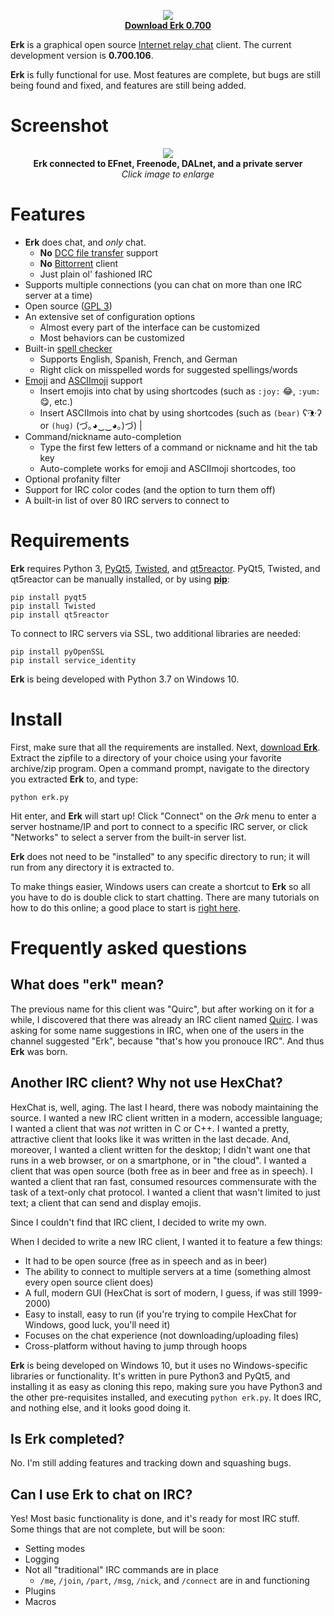 
<p align="center">
	<img src="https://github.com/nutjob-laboratories/erk/raw/master/images/logo_200x200.png"><br>
	<a href="https://github.com/nutjob-laboratories/erk/raw/master/downloads/erk-latest.zip"><b>Download Erk 0.700</b></a>
</p>

**Erk** is a graphical open source [Internet relay chat](https://en.wikipedia.org/wiki/Internet_Relay_Chat) client. The current development version is **0.700.106**.

**Erk** is fully functional for use. Most features are complete, but bugs are still being found and fixed, and features are still being added.

# Screenshot

<p align="center">
	<a href="https://github.com/nutjob-laboratories/erk/raw/master/images/screenshot_full.png"><img src="https://github.com/nutjob-laboratories/erk/raw/master/images/screenshot.png"></a><br>
	<b>Erk connected to EFnet, Freenode, DALnet, and a private server</b><br>
	<i>Click image to enlarge</i><br>
</p>

# Features

* **Erk** does chat, and _only_ chat.
	* **No** [DCC file transfer](https://en.wikipedia.org/wiki/Direct_Client-to-Client) support
	* **No** [Bittorrent](https://en.wikipedia.org/wiki/BitTorrent) client
	* Just plain ol' fashioned IRC
* Supports multiple connections (you can chat on more than one IRC server at a time)
* Open source ([GPL 3](https://www.gnu.org/licenses/gpl-3.0.en.html))
* An extensive set of configuration options
	* Almost every part of the interface can be customized
	* Most behaviors can be customized
* Built-in [spell checker](https://github.com/barrust/pyspellchecker)
	* Supports English, Spanish, French, and German
	* Right click on misspelled words for suggested spellings/words
* [Emoji](https://en.wikipedia.org/wiki/Emoji) and [ASCIImoji](https://github.com/hpcodecraft/ASCIImoji) support
	* Insert emojis into chat by using shortcodes (such as `:joy:` :joy:, `:yum:` :yum:, etc.)
	* Insert ASCIImois into chat by using shortcodes (such as `(bear)` ʕ·͡ᴥ·ʔ or `(hug)` (づ｡◕‿‿◕｡)づ)                                                                              |
* Command/nickname auto-completion
	* Type the first few letters of a command or nickname and hit the tab key
	* Auto-complete works for emoji and ASCIImoji shortcodes, too
* Optional profanity filter
* Support for IRC color codes (and the option to turn them off)
* A built-in list of over 80 IRC servers to connect to

# Requirements
**Erk** requires Python 3, [PyQt5](https://pypi.org/project/PyQt5/), [Twisted](https://twistedmatrix.com/trac/), and [qt5reactor](https://github.com/sunu/qt5reactor). PyQt5, Twisted, and qt5reactor can be manually installed, or by using [**pip**](https://pypi.org/project/pip/):

    pip install pyqt5
    pip install Twisted
    pip install qt5reactor

To connect to IRC servers via SSL, two additional libraries are needed:

    pip install pyOpenSSL
    pip install service_identity

**Erk** is being developed with Python 3.7 on Windows 10.

# Install

First, make sure that all the requirements are installed. Next, [download **Erk**](https://github.com/nutjob-laboratories/erk/raw/master/downloads/erk-latest.zip). Extract the zipfile to a directory of your choice using your favorite archive/zip program. Open a command prompt, navigate to the directory you extracted **Erk** to, and type:

	python erk.py

Hit enter, and **Erk** will start up! Click "Connect" on the _Ərk_ menu to enter a server hostname/IP and port to connect to a specific IRC server, or click "Networks" to select a server from the built-in server list.

**Erk** does not need to be "installed" to any specific directory to run; it will run from any directory it is extracted to.

To make things easier, Windows users can create a shortcut to **Erk** so all you have to do is double click to start chatting. There are many tutorials on how to do this online; a good place to start is [right here](https://therenegadecoder.com/code/how-to-make-a-python-script-shortcut-with-arguments/).

# Frequently asked questions

## What does "erk" mean?

The previous name for this client was "Quirc", but after working on it for a while, I discovered that there was already an IRC client named [Quirc](https://quirc.org/). I was asking for some name suggestions in IRC, when one of the users in the channel suggested "Erk", because "that's how you pronouce IRC". And thus **Erk** was born.

## Another IRC client? Why not use HexChat?

HexChat is, well, aging. The last I heard, there was nobody maintaining the source. I wanted a new IRC client written in a modern, accessible language; I wanted a client that was *not* written in C or C++. I wanted a pretty, attractive client that looks like it was written in the last decade. And, moreover, I wanted a client written for the desktop; I didn't want one that runs in a web browser, or on a smartphone, or in "the cloud". I wanted a client that was open source (both free as in beer and free as in speech).  I wanted a client that ran fast, consumed resources commensurate with the task of a text-only chat protocol.  I wanted a client that wasn't limited to just text;  a client that can send and display emojis.

Since I couldn't find that IRC client, I decided to write my own.

When I decided to write a new IRC client, I wanted it to feature a few things:

* It had to be open source (free as in speech and as in beer)
* The ability to connect to multiple servers at a time (something almost every open source client does)
* A full, modern GUI (HexChat is sort of modern, I guess, if was still 1999-2000)
* Easy to install, easy to run (if you're trying to compile HexChat for Windows, good luck, you'll need it)
* Focuses on the chat experience (not downloading/uploading files)
* Cross-platform without having to jump through hoops

**Erk** is being developed on Windows 10, but it uses no Windows-specific libraries or functionality. It's written in pure Python3 and PyQt5, and installing it as easy as cloning this repo, making sure you have Python3 and the other pre-requisites installed, and executing `python erk.py`. It does IRC, and nothing else, and it looks good doing it.

## Is **Erk** completed?

No. I'm still adding features and tracking down and squashing bugs.

## Can I use **Erk** to chat on IRC?

Yes! Most basic functionality is done, and it's ready for most IRC stuff. Some things that are not complete, but will be soon:

* Setting modes
* Logging
* Not all "traditional" IRC commands are in place
	* `/me`, `/join`, `/part`, `/msg`, `/nick`, and `/connect` are in and functioning
* Plugins
* Macros

